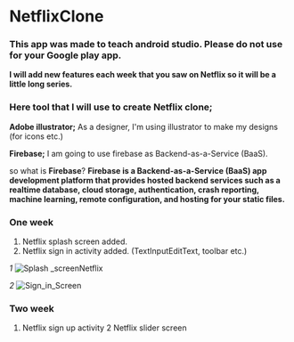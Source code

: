# NetflixClone

### This app was made to teach android studio. Please do not use for your Google play app.

**I will add new features each week that you saw on Netflix so it will be a little long series.**

### Here tool that I will use to create Netflix clone;

**Adobe illustrator;** As a designer, I'm using illustrator to make my designs (for icons etc.) 

**Firebase;** I am going to use firebase as Backend-as-a-Service (BaaS).

so what is **Firebase**? 
**Firebase is a Backend-as-a-Service (BaaS) app development platform that provides hosted backend services such as a realtime database, cloud storage, authentication, crash reporting, machine learning, remote configuration, and hosting for your static files.**



### One week
1) Netflix splash screen added.
2) Netflix sign in activity added. (TextInputEditText, toolbar etc.)

_1_
![Splash _screenNetflix](https://user-images.githubusercontent.com/43992376/72360114-8a6abc80-3700-11ea-9e24-b7d639f2db9b.jpg)

_2_
![Sign_in_Screen](https://user-images.githubusercontent.com/43992376/72363448-edab1d80-3705-11ea-9bf9-928c1c9beaa9.png)

### Two week
1) Netflix sign up activity 
2  Netflix slider screen


